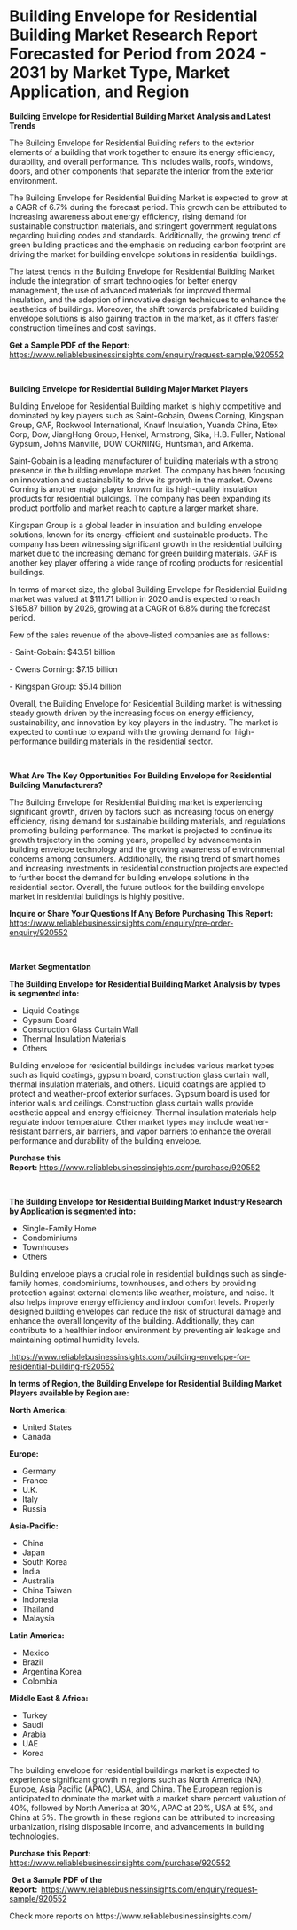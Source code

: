 <p><h1>Building Envelope for Residential Building Market Research Report Forecasted for Period from 2024 -  2031 by Market Type, Market Application, and Region</h1></p><p><strong>Building Envelope for Residential Building Market Analysis and Latest Trends</strong></p>
<p><p>The Building Envelope for Residential Building refers to the exterior elements of a building that work together to ensure its energy efficiency, durability, and overall performance. This includes walls, roofs, windows, doors, and other components that separate the interior from the exterior environment.</p><p>The Building Envelope for Residential Building Market is expected to grow at a CAGR of 6.7% during the forecast period. This growth can be attributed to increasing awareness about energy efficiency, rising demand for sustainable construction materials, and stringent government regulations regarding building codes and standards. Additionally, the growing trend of green building practices and the emphasis on reducing carbon footprint are driving the market for building envelope solutions in residential buildings.</p><p>The latest trends in the Building Envelope for Residential Building Market include the integration of smart technologies for better energy management, the use of advanced materials for improved thermal insulation, and the adoption of innovative design techniques to enhance the aesthetics of buildings. Moreover, the shift towards prefabricated building envelope solutions is also gaining traction in the market, as it offers faster construction timelines and cost savings.</p></p>
<p><strong>Get a Sample PDF of the Report:&nbsp;</strong> <a href="https://www.reliablebusinessinsights.com/enquiry/request-sample/920552">https://www.reliablebusinessinsights.com/enquiry/request-sample/920552</a></p>
<p>&nbsp;</p>
<p><strong>Building Envelope for Residential Building Major Market Players</strong></p>
<p><p>Building Envelope for Residential Building market is highly competitive and dominated by key players such as Saint-Gobain, Owens Corning, Kingspan Group, GAF, Rockwool International, Knauf Insulation, Yuanda China, Etex Corp, Dow, JiangHong Group, Henkel, Armstrong, Sika, H.B. Fuller, National Gypsum, Johns Manville, DOW CORNING, Huntsman, and Arkema.</p><p>Saint-Gobain is a leading manufacturer of building materials with a strong presence in the building envelope market. The company has been focusing on innovation and sustainability to drive its growth in the market. Owens Corning is another major player known for its high-quality insulation products for residential buildings. The company has been expanding its product portfolio and market reach to capture a larger market share.</p><p>Kingspan Group is a global leader in insulation and building envelope solutions, known for its energy-efficient and sustainable products. The company has been witnessing significant growth in the residential building market due to the increasing demand for green building materials. GAF is another key player offering a wide range of roofing products for residential buildings.</p><p>In terms of market size, the global Building Envelope for Residential Building market was valued at $111.71 billion in 2020 and is expected to reach $165.87 billion by 2026, growing at a CAGR of 6.8% during the forecast period.</p><p>Few of the sales revenue of the above-listed companies are as follows:</p><p>- Saint-Gobain: $43.51 billion</p><p>- Owens Corning: $7.15 billion</p><p>- Kingspan Group: $5.14 billion</p><p>Overall, the Building Envelope for Residential Building market is witnessing steady growth driven by the increasing focus on energy efficiency, sustainability, and innovation by key players in the industry. The market is expected to continue to expand with the growing demand for high-performance building materials in the residential sector.</p></p>
<p>&nbsp;</p>
<p><strong>What Are The Key Opportunities For Building Envelope for Residential Building Manufacturers?</strong></p>
<p><p>The Building Envelope for Residential Building market is experiencing significant growth, driven by factors such as increasing focus on energy efficiency, rising demand for sustainable building materials, and regulations promoting building performance. The market is projected to continue its growth trajectory in the coming years, propelled by advancements in building envelope technology and the growing awareness of environmental concerns among consumers. Additionally, the rising trend of smart homes and increasing investments in residential construction projects are expected to further boost the demand for building envelope solutions in the residential sector. Overall, the future outlook for the building envelope market in residential buildings is highly positive.</p></p>
<p><strong>Inquire or Share Your Questions If Any Before Purchasing This Report:</strong> <a href="https://www.reliablebusinessinsights.com/enquiry/pre-order-enquiry/920552">https://www.reliablebusinessinsights.com/enquiry/pre-order-enquiry/920552</a></p>
<p>&nbsp;</p>
<p><strong>Market Segmentation</strong></p>
<p><strong>The Building Envelope for Residential Building Market Analysis by types is segmented into:</strong></p>
<p><ul><li>Liquid Coatings</li><li>Gypsum Board</li><li>Construction Glass Curtain Wall</li><li>Thermal Insulation Materials</li><li>Others</li></ul></p>
<p><p>Building envelope for residential buildings includes various market types such as liquid coatings, gypsum board, construction glass curtain wall, thermal insulation materials, and others. Liquid coatings are applied to protect and weather-proof exterior surfaces. Gypsum board is used for interior walls and ceilings. Construction glass curtain walls provide aesthetic appeal and energy efficiency. Thermal insulation materials help regulate indoor temperature. Other market types may include weather-resistant barriers, air barriers, and vapor barriers to enhance the overall performance and durability of the building envelope.</p></p>
<p><strong>Purchase this Report:&nbsp;</strong><a href="https://www.reliablebusinessinsights.com/purchase/920552">https://www.reliablebusinessinsights.com/purchase/920552</a></p>
<p>&nbsp;</p>
<p><strong>The Building Envelope for Residential Building Market Industry Research by Application is segmented into:</strong></p>
<p><ul><li>Single-Family Home</li><li>Condominiums</li><li>Townhouses</li><li>Others</li></ul></p>
<p><p>Building envelope plays a crucial role in residential buildings such as single-family homes, condominiums, townhouses, and others by providing protection against external elements like weather, moisture, and noise. It also helps improve energy efficiency and indoor comfort levels. Properly designed building envelopes can reduce the risk of structural damage and enhance the overall longevity of the building. Additionally, they can contribute to a healthier indoor environment by preventing air leakage and maintaining optimal humidity levels.</p></p>
<p><a href="https://www.reliablebusinessinsights.com/building-envelope-for-residential-building-r920552">&nbsp;https://www.reliablebusinessinsights.com/building-envelope-for-residential-building-r920552</a></p>
<p><strong>In terms of Region, the Building Envelope for Residential Building Market Players available by Region are:</strong></p>
<p>
    <p> <strong> North America: </strong>
        <ul>
            <li>United States</li>
            <li>Canada</li>
        </ul>
        </p> 
    <p> <strong> Europe: </strong>
        <ul>
            <li>Germany</li>
            <li>France</li>
            <li>U.K.</li>
            <li>Italy</li>
            <li>Russia</li>
        </ul>
        </p> 
    <p> <strong> Asia-Pacific: </strong>
        <ul>
            <li>China</li>
            <li>Japan</li>
            <li>South Korea</li>
            <li>India</li>
            <li>Australia</li>
            <li>China Taiwan</li>
            <li>Indonesia</li>
            <li>Thailand</li>
            <li>Malaysia</li>
        </ul>
        </p> 
    <p> <strong> Latin America: </strong>
        <ul>
            <li>Mexico</li>
            <li>Brazil</li>
            <li>Argentina Korea</li>
            <li>Colombia</li>
        </ul>
        </p> 
    <p> <strong> Middle East & Africa: </strong>
        <ul>
            <li>Turkey</li>
            <li>Saudi</li>
            <li>Arabia</li>
            <li>UAE</li>
            <li>Korea</li>
        </ul>
    </p>
    </p>
<p><p>The building envelope for residential buildings market is expected to experience significant growth in regions such as North America (NA), Europe, Asia Pacific (APAC), USA, and China. The European region is anticipated to dominate the market with a market share percent valuation of 40%, followed by North America at 30%, APAC at 20%, USA at 5%, and China at 5%. The growth in these regions can be attributed to increasing urbanization, rising disposable income, and advancements in building technologies.</p></p>
<p><strong>Purchase this Report: </strong><a href="https://www.reliablebusinessinsights.com/purchase/920552">https://www.reliablebusinessinsights.com/purchase/920552</a></p>
<p>&nbsp;<strong>Get a Sample PDF of the Report:&nbsp;&nbsp;</strong><a href="https://www.reliablebusinessinsights.com/enquiry/request-sample/920552">https://www.reliablebusinessinsights.com/enquiry/request-sample/920552</a></p>
<p><strong></strong></p>
<p>Check more reports on https://www.reliablebusinessinsights.com/</p>
